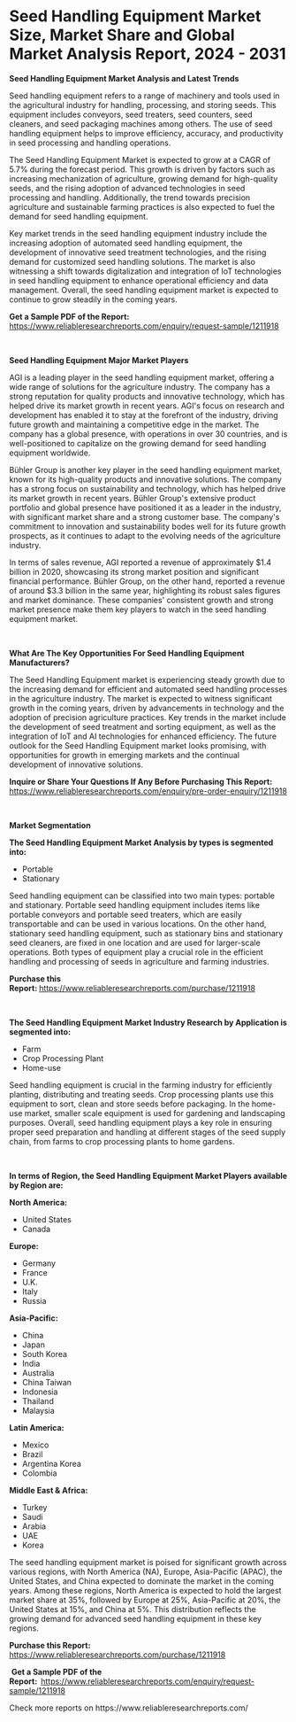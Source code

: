 <p><h1>Seed Handling Equipment Market Size, Market Share and Global Market Analysis Report, 2024 - 2031</h1></p><p><strong>Seed Handling Equipment Market Analysis and Latest Trends</strong></p>
<p><p>Seed handling equipment refers to a range of machinery and tools used in the agricultural industry for handling, processing, and storing seeds. This equipment includes conveyors, seed treaters, seed counters, seed cleaners, and seed packaging machines among others. The use of seed handling equipment helps to improve efficiency, accuracy, and productivity in seed processing and handling operations.</p><p>The Seed Handling Equipment Market is expected to grow at a CAGR of 5.7% during the forecast period. This growth is driven by factors such as increasing mechanization of agriculture, growing demand for high-quality seeds, and the rising adoption of advanced technologies in seed processing and handling. Additionally, the trend towards precision agriculture and sustainable farming practices is also expected to fuel the demand for seed handling equipment.</p><p>Key market trends in the seed handling equipment industry include the increasing adoption of automated seed handling equipment, the development of innovative seed treatment technologies, and the rising demand for customized seed handling solutions. The market is also witnessing a shift towards digitalization and integration of IoT technologies in seed handling equipment to enhance operational efficiency and data management. Overall, the seed handling equipment market is expected to continue to grow steadily in the coming years.</p></p>
<p><strong>Get a Sample PDF of the Report:&nbsp;</strong> <a href="https://www.reliableresearchreports.com/enquiry/request-sample/1211918">https://www.reliableresearchreports.com/enquiry/request-sample/1211918</a></p>
<p>&nbsp;</p>
<p><strong>Seed Handling Equipment Major Market Players</strong></p>
<p><p>AGI is a leading player in the seed handling equipment market, offering a wide range of solutions for the agriculture industry. The company has a strong reputation for quality products and innovative technology, which has helped drive its market growth in recent years. AGI's focus on research and development has enabled it to stay at the forefront of the industry, driving future growth and maintaining a competitive edge in the market. The company has a global presence, with operations in over 30 countries, and is well-positioned to capitalize on the growing demand for seed handling equipment worldwide.</p><p>Bühler Group is another key player in the seed handling equipment market, known for its high-quality products and innovative solutions. The company has a strong focus on sustainability and technology, which has helped drive its market growth in recent years. Bühler Group's extensive product portfolio and global presence have positioned it as a leader in the industry, with significant market share and a strong customer base. The company's commitment to innovation and sustainability bodes well for its future growth prospects, as it continues to adapt to the evolving needs of the agriculture industry.</p><p>In terms of sales revenue, AGI reported a revenue of approximately $1.4 billion in 2020, showcasing its strong market position and significant financial performance. Bühler Group, on the other hand, reported a revenue of around $3.3 billion in the same year, highlighting its robust sales figures and market dominance. These companies' consistent growth and strong market presence make them key players to watch in the seed handling equipment market.</p></p>
<p>&nbsp;</p>
<p><strong>What Are The Key Opportunities For Seed Handling Equipment Manufacturers?</strong></p>
<p><p>The Seed Handling Equipment market is experiencing steady growth due to the increasing demand for efficient and automated seed handling processes in the agriculture industry. The market is expected to witness significant growth in the coming years, driven by advancements in technology and the adoption of precision agriculture practices. Key trends in the market include the development of seed treatment and sorting equipment, as well as the integration of IoT and AI technologies for enhanced efficiency. The future outlook for the Seed Handling Equipment market looks promising, with opportunities for growth in emerging markets and the continual development of innovative solutions.</p></p>
<p><strong>Inquire or Share Your Questions If Any Before Purchasing This Report:</strong> <a href="https://www.reliableresearchreports.com/enquiry/pre-order-enquiry/1211918">https://www.reliableresearchreports.com/enquiry/pre-order-enquiry/1211918</a></p>
<p>&nbsp;</p>
<p><strong>Market Segmentation</strong></p>
<p><strong>The Seed Handling Equipment Market Analysis by types is segmented into:</strong></p>
<p><ul><li>Portable</li><li>Stationary</li></ul></p>
<p><p>Seed handling equipment can be classified into two main types: portable and stationary. Portable seed handling equipment includes items like portable conveyors and portable seed treaters, which are easily transportable and can be used in various locations. On the other hand, stationary seed handling equipment, such as stationary bins and stationary seed cleaners, are fixed in one location and are used for larger-scale operations. Both types of equipment play a crucial role in the efficient handling and processing of seeds in agriculture and farming industries.</p></p>
<p><strong>Purchase this Report:&nbsp;</strong><a href="https://www.reliableresearchreports.com/purchase/1211918">https://www.reliableresearchreports.com/purchase/1211918</a></p>
<p>&nbsp;</p>
<p><strong>The Seed Handling Equipment Market Industry Research by Application is segmented into:</strong></p>
<p><ul><li>Farm</li><li>Crop Processing Plant</li><li>Home-use</li></ul></p>
<p><p>Seed handling equipment is crucial in the farming industry for efficiently planting, distributing and treating seeds. Crop processing plants use this equipment to sort, clean and store seeds before packaging. In the home-use market, smaller scale equipment is used for gardening and landscaping purposes. Overall, seed handling equipment plays a key role in ensuring proper seed preparation and handling at different stages of the seed supply chain, from farms to crop processing plants to home gardens.</p></p>
<p>&nbsp;</p>
<p><strong>In terms of Region, the Seed Handling Equipment Market Players available by Region are:</strong></p>
<p>
    <p> <strong> North America: </strong>
        <ul>
            <li>United States</li>
            <li>Canada</li>
        </ul>
        </p> 
    <p> <strong> Europe: </strong>
        <ul>
            <li>Germany</li>
            <li>France</li>
            <li>U.K.</li>
            <li>Italy</li>
            <li>Russia</li>
        </ul>
        </p> 
    <p> <strong> Asia-Pacific: </strong>
        <ul>
            <li>China</li>
            <li>Japan</li>
            <li>South Korea</li>
            <li>India</li>
            <li>Australia</li>
            <li>China Taiwan</li>
            <li>Indonesia</li>
            <li>Thailand</li>
            <li>Malaysia</li>
        </ul>
        </p> 
    <p> <strong> Latin America: </strong>
        <ul>
            <li>Mexico</li>
            <li>Brazil</li>
            <li>Argentina Korea</li>
            <li>Colombia</li>
        </ul>
        </p> 
    <p> <strong> Middle East & Africa: </strong>
        <ul>
            <li>Turkey</li>
            <li>Saudi</li>
            <li>Arabia</li>
            <li>UAE</li>
            <li>Korea</li>
        </ul>
    </p>
    </p>
<p><p>The seed handling equipment market is poised for significant growth across various regions, with North America (NA), Europe, Asia-Pacific (APAC), the United States, and China expected to dominate the market in the coming years. Among these regions, North America is expected to hold the largest market share at 35%, followed by Europe at 25%, Asia-Pacific at 20%, the United States at 15%, and China at 5%. This distribution reflects the growing demand for advanced seed handling equipment in these key regions.</p></p>
<p><strong>Purchase this Report: </strong><a href="https://www.reliableresearchreports.com/purchase/1211918">https://www.reliableresearchreports.com/purchase/1211918</a></p>
<p>&nbsp;<strong>Get a Sample PDF of the Report:&nbsp;&nbsp;</strong><a href="https://www.reliableresearchreports.com/enquiry/request-sample/1211918">https://www.reliableresearchreports.com/enquiry/request-sample/1211918</a></p>
<p><strong></strong></p>
<p>Check more reports on https://www.reliableresearchreports.com/</p>